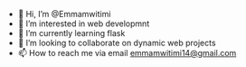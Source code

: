 - 👋 Hi, I’m @Emmamwitimi
- 👀 I’m interested in web developmnt
- 🌱 I’m currently learning flask
- 💞️ I’m looking to collaborate on dynamic web projects
- 📫 How to reach me via email emmamwitimi14@gmail.com

<!---
Emmamwitimi/Emmamwitimi is a ✨ special ✨ repository because its `README.md` (this file) appears on your GitHub profile.
You can click the Preview link to take a look at your changes.
--->
